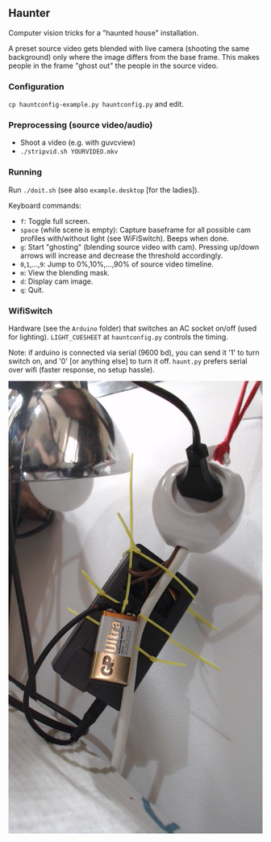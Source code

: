 ## Haunter

Computer vision tricks for a "haunted house" installation.

A preset source video gets blended with live camera
(shooting the same background) only where the image
differs from the base frame. This makes people in
the frame "ghost out" the people in the source video.

### Configuration

`cp hauntconfig-example.py hauntconfig.py` and edit.

### Preprocessing (source video/audio)

* Shoot a video (e.g. with guvcview)
* `./stripvid.sh YOURVIDEO.mkv`

### Running

Run `./doit.sh` (see also `example.desktop` [for the ladies]).

Keyboard commands:

* `f`: Toggle full screen.
* `space` (while scene is empty): Capture baseframe for all possible
  cam profiles with/without light (see WiFiSwitch). Beeps when done.
* `g`: Start "ghosting" (blending source video with cam).
       Pressing up/down arrows will increase and decrease the
       threshold accordingly.
* `0`,`1`,...,`9`: Jump to 0%,10%,...,90% of source video timeline.
* `m`: View the blending mask.
* `d`: Display cam image.
* `q`: Quit.

### WifiSwitch

Hardware (see the `Arduino` folder) that switches
an AC socket on/off (used for lighting).
`LIGHT_CUESHEET` at `hauntconfig.py` controls the timing.

Note: if arduino is connected via serial (9600 bd), you can
send it '1' to turn switch on, and '0' [or anything else] to turn it off.
`haunt.py` prefers serial over wifi (faster response, no setup hassle).

![WiFiSwitch](https://github.com/israellevin/haunter/raw/production/Arduino/WiFiSwitch.jpg)
